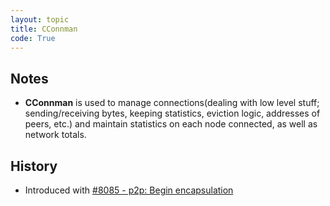 ```yaml
---
layout: topic
title: CConnman
code: True
---
```


## Notes

- **CConnman** is used to manage connections(dealing with low level stuff; sending/receiving bytes, keeping statistics, eviction logic, addresses of peers, etc.) and maintain statistics on each node connected, as well as network totals. 

## History

- Introduced with [#8085 - p2p: Begin encapsulation](https://github.com/bitcoin/bitcoin/pull/8085)

<!-- uncomment to add
## Resources
-->
